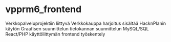 # vpprm6_frontend
Verkkopalveluprojektiin liittyvä Verkkokauppa harjoitus
sisältää HacknPlanin käytön
Graafisen suunnittelun
tietokannan suunnittelun MySQL/SQL
React/PHP käyttöliittymän
frontend työskentely